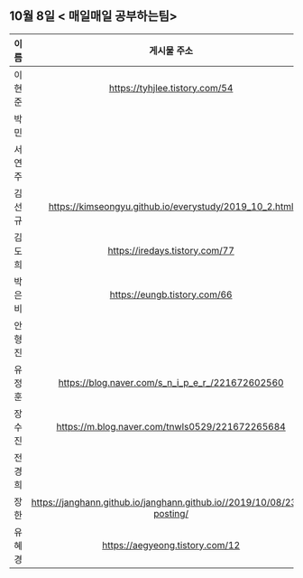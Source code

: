 ## 10월 8일  < 매일매일 공부하는팀>

| 이름   |                         게시물 주소                          |
| ------ | :----------------------------------------------------------: |
| 이현준 |                https://tyhjlee.tistory.com/54                |
| 박민   |                                                              |
| 서연주 |                                                              |
| 김선규 |    https://kimseongyu.github.io/everystudy/2019_10_2.html    |
| 김도희 |                https://iredays.tistory.com/77                |
| 박은비 |                 https://eungb.tistory.com/66                 |
| 안형진 |                                                              |
| 유정훈 |       https://blog.naver.com/s_n_i_p_e_r_/221672602560       |
| 장수진 |       https://m.blog.naver.com/tnwls0529/221672265684        |
| 전경희 |                                                              |
| 장한   | https://janghann.github.io/janghann.github.io//2019/10/08/23th-posting/ |
| 유혜경 |               https://aegyeong.tistory.com/12                |

